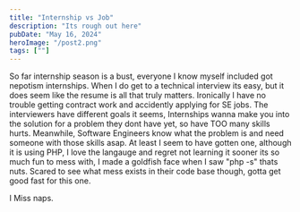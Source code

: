 ```yaml
---
title: "Internship vs Job"
description: "Its rough out here"
pubDate: "May 16, 2024"
heroImage: "/post2.png"
tags: [""]
---
```


So far internship season is a bust, everyone I know myself included got nepotism internships.
When I do get to a technical interview its easy, but it does seem like the resume is
all that truly matters. Ironically I have no trouble getting contract work and accidently applying for SE jobs.
The interviewers have different goals it seems, Internships wanna make
you into the solution for a problem they dont have yet, so have TOO many skills hurts. Meanwhile, 
Software Engineers know what the problem is and need someone with those skills asap. At least I seem
to have gotten one, although it is using PHP, I love the langauge and regret not learning it sooner its so
much fun to mess with, I made a goldfish face when I saw "php -s" thats nuts. Scared to see what mess exists
in their code base though, gotta get good fast for this one.

I Miss naps.
